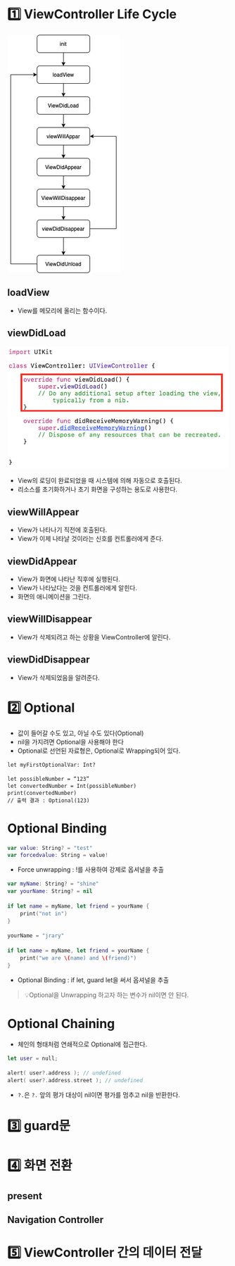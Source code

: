 # :one: ViewController Life Cycle

![Life cycle](image-8.png)

## loadView

- View를 메모리에 올리는 함수이다.

## viewDidLoad

![viewDidLoad](image-9.png)

- View의 로딩이 완료되었을 때 시스템에 의해 자동으로 호출된다.
- 리소스를 초기화하거나 초기 화면을 구성하는 용도로 사용한다.

## viewWillAppear

- View가 나타나기 직전에 호출된다.
- View가 이제 나타날 것이라는 신호를 컨트롤러에게 준다.

## viewDidAppear

- View가 화면에 나타난 직후에 실행된다.
- View가 나타났다는 것을 컨트롤러에게 알힌다.
- 화면의 애니메이션을 그린다.

## viewWillDisappear

- View가 삭제되려고 하는 상황을 ViewController에 알린다.

## viewDidDisappear

- View가 삭제되었음을 알려준다.

# :two: Optional

- 값이 들어갈 수도 있고, 아닐 수도 있다(Optional)
- nil을 가지려면 Optional을 사용해야 한다
- Optional로 선언된 자료형은, Optional로 Wrapping되어 있다.

```
let myFirstOptionalVar: Int?

let possibleNumber = “123”
let convertedNumber = Int(possibleNumber)
print(convertedNumber)
// 출력 결과 : Optional(123)
```

# Optional Binding

```swift
var value: String? = "test"
var forcedvalue: String = value!
```

- Force unwrapping : !를 사용하여 강제로 옵셔널을 추출

```swift
var myName: String? = "shine"
var yourName: String? = nil

if let name = myName, let friend = yourName {
	print("not in")
}

yourName = "jrary"

if let name = myName, let friend = yourName {
	print("we are \(name) and \(friend)")
}
```

- Optional Binding : if let, guard let을 써서 옵셔널을 추출

> 💡Optional을 Unwrapping 하고자 하는 변수가 nil이면 안 된다.

# Optional Chaining

- 체인의 형태처럼 연쇄적으로 Optional에 접근한다.

```swift
let user = null;

alert( user?.address ); // undefined
alert( user?.address.street ); // undefined
```

- `?.`은 `?.` 앞의 평가 대상이 nil이면 평가를 멈추고 nil을 반환한다.

# :three: guard문

# :four: 화면 전환

## present

## Navigation Controller

# :five: ViewController 간의 데이터 전달

